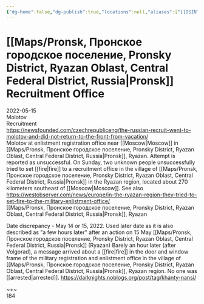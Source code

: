 ```yaml
---
{"dg-home":false,"dg-publish":true,"locations":null,"aliases":["[[OSINT Project/Maps/Pronsk, Пронское городское поселение, Pronsky District, Ryazan Oblast, Central Federal District, Russia|Pronsk]] Recruitment Office"],"location":"Pronsk, Ryazan","title":"[[OSINT Project/Maps/Pronsk, Пронское городское поселение, Pronsky District, Ryazan Oblast, Central Federal District, Russia|Pronsk]] Recruitment Office","tag":"molotov, recruitment","date":"2022-05-15","linter-yaml-title-alias":"[[OSINT Project/Maps/Pronsk, Пронское городское поселение, Pronsky District, Ryazan Oblast, Central Federal District, Russia|Pronsk]] Recruitment Office","permalink":"/pronsk-recruitment-office/","dgHomeLink":true,"dgPassFrontmatter":true}
---
```



# [[Maps/Pronsk, Пронское городское поселение, Pronsky District, Ryazan Oblast, Central Federal District, Russia|Pronsk]] Recruitment Office

2022-05-15  
Molotov  
Recruitment  
https://newsfounded.com/czechrepubliceng/the-russian-recruit-went-to-molotov-and-did-not-return-to-the-front-from-vacation/  
Molotov at enlistment registration office near [[Moscow|Moscow]] in [[Maps/Pronsk, Пронское городское поселение, Pronsky District, Ryazan Oblast, Central Federal District, Russia|Pronsk]], Ryazan. Attempt is reported as unsuccessful. On Sunday, two unknown people unsuccessfully tried to set [[fire|fire]] to a recruitment office in the village of [[Maps/Pronsk, Пронское городское поселение, Pronsky District, Ryazan Oblast, Central Federal District, Russia|Pronsk]] in the Ryazan region, located about 270 kilometers southeast of [[Moscow|Moscow]]. See also https://westobserver.com/news/europe/in-the-ryazan-region-they-tried-to-set-fire-to-the-military-enlistment-office/  
[[Maps/Pronsk, Пронское городское поселение, Pronsky District, Ryazan Oblast, Central Federal District, Russia|Pronsk]], Ryazan

Date discrepancy - May 14 or 15, 2022. Used later date as it is also described as "a few hours later" after an action on 15 May [[Maps/Pronsk, Пронское городское поселение, Pronsky District, Ryazan Oblast, Central Federal District, Russia|Pronsk]] (Ryazan) Barely an hour later (after Volgorad), a message arrived about a [[fire|fire]] in the door and window frame of the military registration and enlistment office in the village of [[Maps/Pronsk, Пронское городское поселение, Pronsky District, Ryazan Oblast, Central Federal District, Russia|Pronsk]], Ryazan region. No one was [[arrested|arrested]]. https://darknights.noblogs.org/post/tag/khanty-nansi/

~+~  
184
